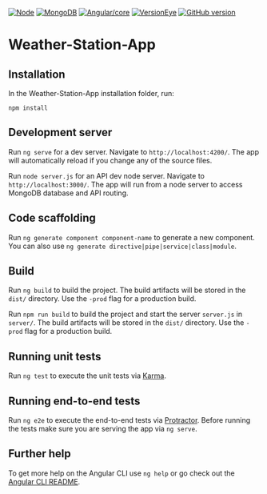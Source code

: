 [![Node](https://img.shields.io/badge/node-v6.11.2-blue.svg)]()
[![MongoDB](https://img.shields.io/badge/mongodb-v3.4.7-blue.svg)]()
[![Angular/core](https://img.shields.io/badge/Angular%2Fcore-%404.3.1-blue.svg)]()
[![VersionEye](https://img.shields.io/versioneye/d/ruby/rails.svg)]()
[![GitHub version](https://badge.fury.io/gh/masterkrieger%2FWeather-Station-App.svg)](https://badge.fury.io/gh/masterkrieger%2FWeather-Station-App)

# Weather-Station-App

## Installation

In the Weather-Station-App installation folder, run:

~~~
npm install
~~~ 


## Development server

Run `ng serve` for a dev server. Navigate to `http://localhost:4200/`. The app will automatically reload if you change any of the source files.

Run `node server.js` for an API dev node server. Navigate to `http://localhost:3000/`. The app will run from a node server to access MongoDB database and API routing.

## Code scaffolding

Run `ng generate component component-name` to generate a new component. You can also use `ng generate directive|pipe|service|class|module`.

## Build

Run `ng build` to build the project. The build artifacts will be stored in the `dist/` directory. Use the `-prod` flag for a production build.

Run `npm run build` to build the project and start the server `server.js` in `server/`. The build artifacts will be stored in the `dist/` directory. Use the `-prod` flag for a production build.

## Running unit tests

Run `ng test` to execute the unit tests via [Karma](https://karma-runner.github.io).

## Running end-to-end tests

Run `ng e2e` to execute the end-to-end tests via [Protractor](http://www.protractortest.org/).
Before running the tests make sure you are serving the app via `ng serve`.

## Further help

To get more help on the Angular CLI use `ng help` or go check out the [Angular CLI README](https://github.com/angular/angular-cli/blob/master/README.md).
